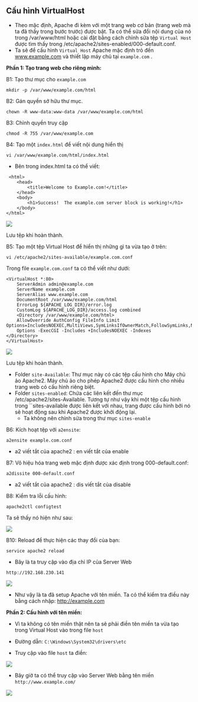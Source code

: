 ## Cấu hình VirtualHost

- Theo mặc định, Apache đi kèm với một trang web cơ bản (trang web mà ta đã thấy trong bước trước) được bật. Ta có thể sửa đổi nội dung của nó trong /var/www/html hoặc cài đặt bằng cách chỉnh sửa tệp ``Virtual Host`` được tìm thấy trong /etc/apache2/sites-enabled/000-default.conf.
-  Ta sẽ để cấu hình  ``Virtual Host`` Apache mặc định trỏ đến www.example.com và thiết lập máy chủ tại ``example.com`` .

**Phần 1: Tạo trang web cho riêng mình:**

B1: Tạo thư mục cho ``example.com``
```
mkdir -p /var/www/example.com/html
```

B2: Gán quyền sở hữu thư mục. 
```
chown -R www-data:www-data /var/www/example.com/html
```

B3: Chỉnh quyền truy cập
```
chmod -R 755 /var/www/example.com
```

B4: Tạo một ``index.html`` để viết nội dung hiển thị
```
vi /var/www/example.com/html/index.html
```

- Bên trong index.html ta có thể viết:
```
 <html>
    <head>
        <title>Welcome to Example.com!</title>
    </head>
    <body>
        <h1>Success!  The example.com server block is working!</h1>
    </body>
</html>
```

![](https://i.imgur.com/i4mJxRa.png)

Lưu tệp khi hoàn thành.

B5: Tạo một tệp Virtual Host để hiển thị những gì ta vừa tạo ở trên:

```
vi /etc/apache2/sites-available/example.com.conf
```
Trong file ``example.com.conf`` ta có thể viết như dưới:
```
<VirtualHost *:80>
    ServerAdmin admin@example.com
    ServerName example.com
    ServerAlias www.example.com
    DocumentRoot /var/www/example.com/html
    ErrorLog ${APACHE_LOG_DIR}/error.log
    CustomLog ${APACHE_LOG_DIR}/access.log combined
    <Directory /var/www/example.com/html>
    AllowOverride AuthConfig FileInfo Limit Options=IncludesNOEXEC,MultiViews,SymLinksIfOwnerMatch,FollowSymLinks,None
    Options -ExecCGI -Includes +IncludesNOEXEC -Indexes
</Directory>
</VirtualHost>
```

![](https://i.imgur.com/R3GtS3t.png)

Lưu tệp khi hoàn thành.

- Folder ``site-Available``: Thư mục này có các tệp cấu hình cho Máy chủ ảo Apache2. Máy chủ ảo cho phép Apache2 được cấu hình cho nhiều trang web có cấu hình riêng biệt.
- Folder ``sites-enabled``: Chứa các liên kết đến thư mục /etc/apache2/sites-Available. Tương tự như vậy khi một tệp cấu hình trong ``sites-available được liên kết với nhau, trang được cấu hình bởi nó sẽ hoạt động sau khi Apache2 được khởi động lại.
  - Ta không nên chỉnh sửa trong thư mục ``sites-enable``

B6: Kích hoạt tệp với ``a2ensite``:
```
a2ensite example.com.conf
```

- a2 viết tắt của apache2 : en viết tắt của enable

B7: Vô hiệu hóa trang web mặc định được xác định trong 000-default.conf:
```
a2dissite 000-default.conf
```

- a2 viết tắt của apache2 : dis viết tắt của disable

B8: Kiểm tra lỗi cấu hình:
```
apache2ctl configtest
```
Ta sẽ thấy nó hiện như sau:

![](https://i.imgur.com/6lw7wI6.png)

B10: Reload để thực hiện các thay đổi của bạn:
```
service apache2 reload
```

- Bây là ta truy cập vào địa chỉ IP của Server Web
```
http://192.168.230.141
```

![](https://i.imgur.com/KNkx74X.png)

- Như vậy là ta đã setup Apache với tên miền. Ta có thể kiểm tra điều này bằng cách nhập: http://example.com

**Phần 2: Cấu hình với tên miền:**

- Vì ta không có tên miền thật nên ta sẽ phải điền tên miền ta vừa tạo trong Virtual Host vào trong file ``host``
- Đường dẫn: ``C:\Windows\System32\drivers\etc``

- Truy cập vào file ``host`` ta điền:

![](https://i.imgur.com/nAYteUk.png)

- Bây giờ ta có thể truy cập vào Server Web bằng tên miền ``http://www.example.com/``

![](https://i.imgur.com/i6AazPs.png)